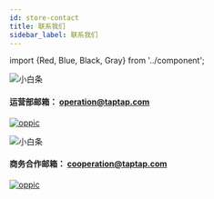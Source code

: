 ```yaml
---
id: store-contact
title: 联系我们
sidebar_label: 联系我们
---
```

import {Red, Blue, Black, Gray} from '../component';

![小白条](https://img.tapimg.com/market/images/c53d78b9b120276b53f82aebb0d01537.png)   

#### 运营部邮箱： operation@taptap.com

[![oppic](https://img.tapimg.com/market/images/64a239022e3ee5ae7743aca0fe6386cf.png)](mailto:operation@taptap.com)  

![小白条](https://img.tapimg.com/market/images/c53d78b9b120276b53f82aebb0d01537.png)   

#### 商务合作邮箱： cooperation@taptap.com

[![oppic](https://img.tapimg.com/market/images/9d19089c894e49d13f3594e34735450a.png)](mailto:operation@taptap.com)  
